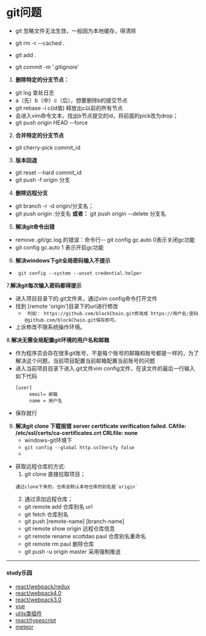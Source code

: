 # git问题

- git 忽略文件无法生效，一般因为本地缓存，得清除

- git rm -r --cached .

- git add  .

- git commit -m '.gitignore'

1. **删除特定的分支节点：**
- git log 查处日志
- a（先）b（中）c（后），想要删除b的提交节点
- git rebase -i  c(id值) 释放出c以前的所有节点
- 会进入vim命令文本，找出b节点提交的id，将前面的pick改为drop；
- git push origin HEAD  --force

2. **合并特定的分支节点**
- git cherry-pick commit_id

3. **版本回退**
- git reset --hard commit_id
- git push -f origin 分支

4. **删除远程分支**
- git branch -r -d origin/分支名；
- git push origin :分支名
**或者：** git push origin --delete 分支名  

5. **解决git命令出错**
-  remove .git/gc.log.的错误：命令行-- git config gc.auto 0表示关闭gc功能
- git config gc.auto 1 表示开启gc功能

6. **解决windows下git全局密码输入不提示**

 -  ` git config --system --unset credential.helper`
   
 7.**解决git每次输入密码都得提示**

 - 进入项目目录下的.git文件夹，通过vim config命令打开文件
 - 找到 [remote 'origin']目录下的url进行修改
    - ` 列如： https://github.com/blockChain.git修改成 https://用户名:密码@github.com/blockChain.git保存即可。`
 - 上诉修改不限系统操作环境。

 
 8.**解决无需全局配置git环境的用户名和邮箱**
 - 作为程序员会存在很多git账号，不是每个账号的邮箱和账号都是一样的，为了解决这个问题，当前项目配置当前邮箱配置当前账号的问题
 - 进入当前项目目录下进入.git文件vim config文件，在该文件的最后一行输入如下代码
   ```
   [user]
        email= 邮箱
        name = 用户名

   ```
  - 保存就行
9. **解决git clone 下载报错**
**server certificate verification failed. CAfile: /etc/ssl/certs/ca-certificates.crt CRLfile: none**
   - windows-git环境下
   - `git config --global http.sslVerify false`
   - 
- 获取远程仓库的方式:
  1. git clone 直接拉取项目；
  ```
  通过clone下来的，仓库会默认本地仓库的别名是`origin`
  ```
  2. 通过添加远程仓库；
    - git remote add 仓库别名 url
    - git fetch 仓库别名   
    - git push [remote-name] [branch-name] 
    - git remote show origin 远程仓库信息
    - git remote rename scottdao paul 仓库别名重命名
    - git remote rm paul 删除仓库
    -  git push -u origin master 采用强制推送
--------------------------------------


#### study乐园

- [react/webpack/redux](./react-webpack-redux)
- [react/webpack4.0](./react-webpack4.0)
- [react/webpack3.0](./react-webpack3.0)
- [vue](./vueTwo)
- [utils类插件](./webpack)
- [react/typescript](https://github.com/scottdao/react-typescript/tree/master/practiceArrange)
- [meteor](./meteor)
